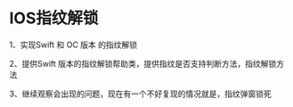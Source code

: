 # IOS指纹解锁
1、实现Swift 和 OC 版本 的指纹解锁

2、提供Swift 版本的指纹解锁帮助类，提供指纹是否支持判断方法，指纹解锁方法

3、继续观察会出现的问题，现在有一个不好复现的情况就是，指纹弹窗锁死